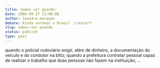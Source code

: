 ```yaml
---
title: Vamos ver quando:
date: 2006-09-27 21:00:00
author: leandro.marques
debate: Ainda veremos o Brasil  crescer?
slug: vamos-ver-quando
status: publish 
type: post
---
```


quando o policial rodoviário exigir, além de dinheiro, a documentação do veículo e do condutor na blitz; quando a prefeitura contratar pessoal capaz de realizar o trabalho que duas pessoas não fazem na instituição; ...
